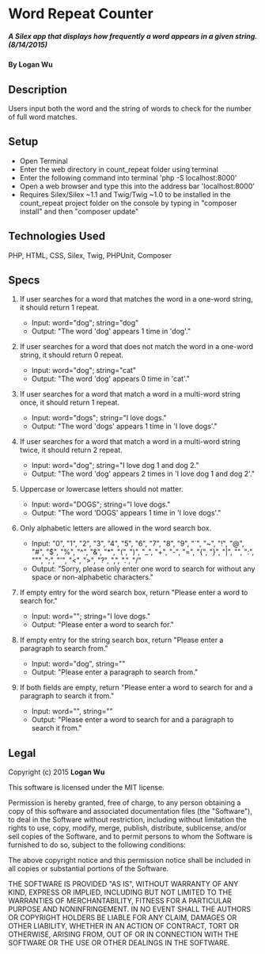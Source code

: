 # Word Repeat Counter

##### A Silex app that displays how frequently a word appears in a given string. (8/14/2015)

#### By Logan Wu

## Description
Users input both the word and the string of words to check for the number of full word matches.

## Setup
* Open Terminal
* Enter the web directory in count_repeat folder using terminal
* Enter the following command into terminal 'php -S localhost:8000'
* Open a web browser and type this into the address bar 'localhost:8000'
* Requires Silex/Silex ~1.1 and Twig/Twig ~1.0 to be installed in the count_repeat project folder on the console by typing in "composer install" and then "composer update"

## Technologies Used

PHP, HTML, CSS, Silex, Twig, PHPUnit, Composer

## Specs

1. If user searches for a word that matches the word in a one-word string, it should return 1 repeat.
    * Input: word="dog"; string="dog"
    * Output: "The word 'dog' appears 1 time in 'dog'."

2. If user searches for a word that does not match the word in a one-word string, it should return 0 repeat.
    * Input: word="dog"; string="cat"
    * Output: "The word 'dog' appears 0 time in 'cat'."

3. If user searches for a word that match a word in a multi-word string once, it should return 1 repeat.
    * Input: word="dogs"; string="I love dogs."
    * Output: "The word 'dogs' appears 1 time in 'I love dogs'."

4. If user searches for a word that match a word in a multi-word string twice, it should return 2 repeat.
    * Input: word="dog"; string="I love dog 1 and dog 2."
    * Output: "The word 'dog' appears 2 times in 'I love dog 1 and dog 2'."

5. Uppercase or lowercase letters should not matter.
    * Input: word="DOGS"; string="I love dogs."
    * Output: "The word 'DOGS' appears 1 time in 'I love dogs'."

6. Only alphabetic letters are allowed in the word search box.
    * Input: "0", "1", "2", "3", "4", "5", "6", "7", "8", "9", "`", "~", "!", "@", "#", "$", "%", "^", "&", "*", "(", ")", "_", "+", "-", "=", "{", "}", "|", "\", ":", """, ";", "'", "<", ">", "?", ",", ".", "/"
    * Output: "Sorry, please only enter one word to search for without any space or non-alphabetic characters."

7. If empty entry for the word search box, return "Please enter a word to search for."
    * Input: word=""; string="I love dogs."
    * Output: "Please enter a word to search for."

8. If empty entry for the string search box, return "Please enter a paragraph to search from."
    * Input: word="dog", string=""
    * Output: "Please enter a paragraph to search from."

9. If both fields are empty, return "Please enter a word to search for and a paragraph to search it from."
    * Input: word="", string=""
    * Output: "Please enter a word to search for and a paragraph to search it from."

## Legal

Copyright (c) 2015 **Logan Wu**

This software is licensed under the MIT license.

Permission is hereby granted, free of charge, to any person obtaining a copy of this software and associated documentation files (the "Software"), to deal in the Software without restriction, including without limitation the rights to use, copy, modify, merge, publish, distribute, sublicense, and/or sell copies of the Software, and to permit persons to whom the Software is furnished to do so, subject to the following conditions:

The above copyright notice and this permission notice shall be included in all copies or substantial portions of the Software.

THE SOFTWARE IS PROVIDED "AS IS", WITHOUT WARRANTY OF ANY KIND, EXPRESS OR IMPLIED, INCLUDING BUT NOT LIMITED TO THE WARRANTIES OF MERCHANTABILITY, FITNESS FOR A PARTICULAR PURPOSE AND NONINFRINGEMENT. IN NO EVENT SHALL THE AUTHORS OR COPYRIGHT HOLDERS BE LIABLE FOR ANY CLAIM, DAMAGES OR OTHER LIABILITY, WHETHER IN AN ACTION OF CONTRACT, TORT OR OTHERWISE, ARISING FROM, OUT OF OR IN CONNECTION WITH THE SOFTWARE OR THE USE OR OTHER DEALINGS IN THE SOFTWARE.
